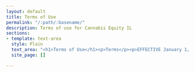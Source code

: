 ```yaml
---
layout: default
title: Terms of Use
permalink: "/:path/:basename/"
description: Terms of use for Cannabis Equity IL
sections:
- template: text-area
  style: Plain
  text_area: "<h1>Terms of Use</h1><p>Terms</p><p>EFFECTIVE January 1, 2023</p>"
  site_page: []

---
```

